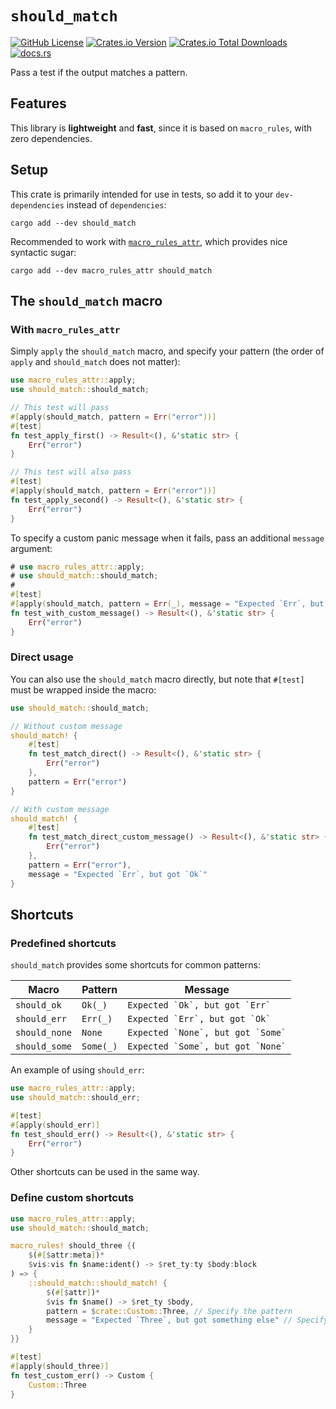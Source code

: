 # `should_match`

[![GitHub License](https://img.shields.io/github/license/PRO-2684/should_match?logo=opensourceinitiative)](https://github.com/PRO-2684/should_match/blob/main/LICENSE)
[![Crates.io Version](https://img.shields.io/crates/v/should_match?logo=rust)](https://crates.io/crates/should_match)
[![Crates.io Total Downloads](https://img.shields.io/crates/d/should_match?logo=rust)](https://crates.io/crates/should_match)
[![docs.rs](https://img.shields.io/docsrs/should_match?logo=rust)](https://docs.rs/should_match)

Pass a test if the output matches a pattern.

## Features

This library is **lightweight** and **fast**, since it is based on `macro_rules`, with zero dependencies.

## Setup

This crate is primarily intended for use in tests, so add it to your `dev-dependencies` instead of `dependencies`:

```shell
cargo add --dev should_match
```

Recommended to work with [`macro_rules_attr`](https://crates.io/crates/macro_rules_attr), which provides nice syntactic sugar:

```shell
cargo add --dev macro_rules_attr should_match
```

## The `should_match` macro

### With `macro_rules_attr`

Simply `apply` the `should_match` macro, and specify your pattern (the order of `apply` and `should_match` does not matter):

```rust
use macro_rules_attr::apply;
use should_match::should_match;

// This test will pass
#[apply(should_match, pattern = Err("error"))]
#[test]
fn test_apply_first() -> Result<(), &'static str> {
    Err("error")
}

// This test will also pass
#[test]
#[apply(should_match, pattern = Err("error"))]
fn test_apply_second() -> Result<(), &'static str> {
    Err("error")
}
```

To specify a custom panic message when it fails, pass an additional `message` argument:

```rust
# use macro_rules_attr::apply;
# use should_match::should_match;
#
#[test]
#[apply(should_match, pattern = Err(_), message = "Expected `Err`, but got `Ok`")]
fn test_with_custom_message() -> Result<(), &'static str> {
    Err("error")
}
```

### Direct usage

You can also use the `should_match` macro directly, but note that `#[test]` must be wrapped inside the macro:

```rust
use should_match::should_match;

// Without custom message
should_match! {
    #[test]
    fn test_match_direct() -> Result<(), &'static str> {
        Err("error")
    },
    pattern = Err("error")
}

// With custom message
should_match! {
    #[test]
    fn test_match_direct_custom_message() -> Result<(), &'static str> {
        Err("error")
    },
    pattern = Err("error"),
    message = "Expected `Err`, but got `Ok`"
}
```

## Shortcuts

### Predefined shortcuts

`should_match` provides some shortcuts for common patterns:

| Macro | Pattern | Message |
| --- | --- | --- |
| `should_ok` | `Ok(_)` | `` Expected `Ok`, but got `Err` `` |
| `should_err` | `Err(_)` | `` Expected `Err`, but got `Ok` `` |
| `should_none` | `None` | `` Expected `None`, but got `Some` `` |
| `should_some` | `Some(_)` | `` Expected `Some`, but got `None` `` |

An example of using `should_err`:

```rust
use macro_rules_attr::apply;
use should_match::should_err;

#[test]
#[apply(should_err)]
fn test_should_err() -> Result<(), &'static str> {
    Err("error")
}
```

Other shortcuts can be used in the same way.

### Define custom shortcuts

```rust
use macro_rules_attr::apply;
use should_match::should_match;

macro_rules! should_three {(
    $(#[$attr:meta])*
    $vis:vis fn $name:ident() -> $ret_ty:ty $body:block
) => {
    ::should_match::should_match! {
        $(#[$attr])*
        $vis fn $name() -> $ret_ty $body,
        pattern = $crate::Custom::Three, // Specify the pattern
        message = "Expected `Three`, but got something else" // Specify the message (optional)
    }
}}

#[test]
#[apply(should_three)]
fn test_custom_err() -> Custom {
    Custom::Three
}
```
